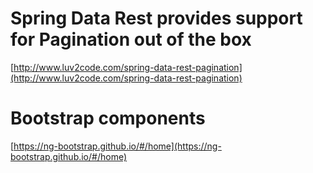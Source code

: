 # Spring Data Rest provides support for Pagination out of the box

[http://www.luv2code.com/spring-data-rest-pagination](http://www.luv2code.com/spring-data-rest-pagination)

# Bootstrap components

[https://ng-bootstrap.github.io/#/home](https://ng-bootstrap.github.io/#/home)
